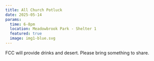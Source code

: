 ```yaml
---
title: All Church Potluck
date: 2025-05-14
params:
  time: 6-8pm
  location: Meadowbrook Park - Shelter 1
  featured: true
  image: img1-blue.svg
---
```


FCC will provide drinks and desert. Please bring something to share.
